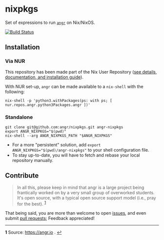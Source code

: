 # nixpkgs

Set of expressions to run [`angr`](https://angr.io) on Nix/NixOS.

[![Build Status](https://travis-ci.com/angr/nixpkgs.svg?branch=master)](https://travis-ci.com/angr/nixpkgs)


## Installation

### Via NUR

This repository has been made part of the Nix User Repository ([see details, documentation, and installation guide](https://github.com/nix-community/NUR#nur)).

With NUR set-up, `angr` can be made available to a `nix-shell` with the following:

```
nix-shell -p 'python3.withPackages(ps: with ps; [ nur.repos.angr.python3Packages.angr ])'
```

### Standalone

```
git clone git@github.com:angr/nixpkgs.git angr-nixpkgs
export ANGR_NIXPKGS="$(pwd)"
nix-shell --arg ANGR_NIXPKGS_PATH "$ANGR_NIXPKGS"
```

  * For a more "persistent" solution, add `export ANGR_NIXPKGS="$(pwd)/angr-nixpkgs"` to your shell configuration file.
  * To stay up-to-date, you will have to fetch and rebase your local repository manually.

## Contribute

> In all this, please keep in mind that angr is a large project being frantically worked on by a very small group of overworked students. It's open source, with a typical open source support model (i.e., pray for the best).
<sup id="a1">[1](#f1)</sup>

That being said, you are more than welcome to open [issues](https://github.com/angr/nixpkgs/issues), and even submit [pull requests](https://github.com/angr/nixpkgs/compare); Feedback appreciated!

---

<b id="f1">1</b> Source: <a href='https://angr.io' target='blank'>https://angr.io</a> . [↩](#a1)
